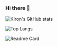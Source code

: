 ### Hi there 👋

<!--
**kiron0/kiron0** is a ✨ _special_ ✨ repository because its `README.md` (this file) appears on your GitHub profile.

Here are some ideas to get you started:

- 🔭 I’m currently working on ...
- 🌱 I’m currently learning ...
- 👯 I’m looking to collaborate on ...
- 🤔 I’m looking for help with ...
- 💬 Ask me about ...
- 📫 How to reach me: ...
- 😄 Pronouns: ...
- ⚡ Fun fact: ...
-->


![Kiron's GitHub stats](https://github-readme-stats.vercel.app/api?username=kiron0&theme=chartreuse-dark&show_icons=true)

![Top Langs](https://github-readme-stats.vercel.app/api/top-langs/?username=kiron0&layout=compact)

![Readme Card](https://github-readme-stats.vercel.app/api/pin/?username=kiron0&repo=github-readme-stats)

